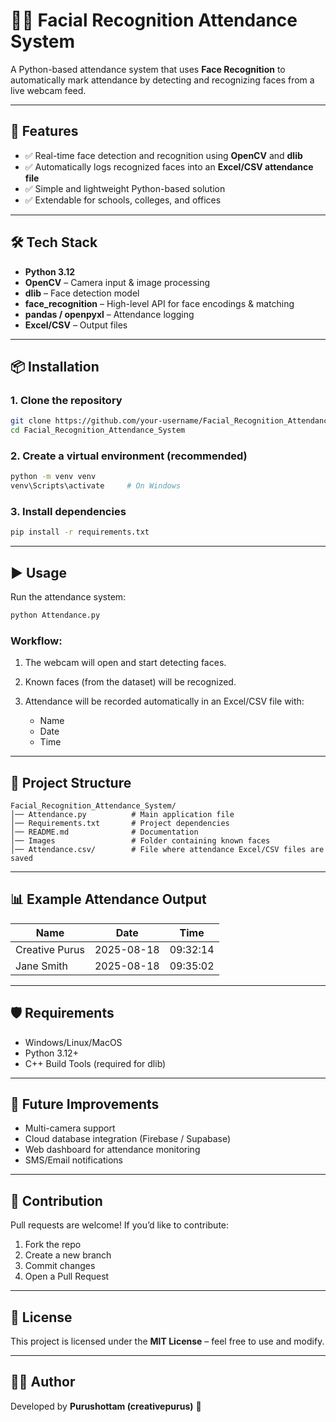 # 👨‍🎓 Facial Recognition Attendance System

A Python-based attendance system that uses **Face Recognition** to automatically mark attendance by detecting and recognizing faces from a live webcam feed.

---

## 🚀 Features
- ✅ Real-time face detection and recognition using **OpenCV** and **dlib**
- ✅ Automatically logs recognized faces into an **Excel/CSV attendance file**
- ✅ Simple and lightweight Python-based solution
- ✅ Extendable for schools, colleges, and offices

---

## 🛠️ Tech Stack
- **Python 3.12**
- **OpenCV** – Camera input & image processing
- **dlib** – Face detection model
- **face_recognition** – High-level API for face encodings & matching
- **pandas / openpyxl** – Attendance logging
- **Excel/CSV** – Output files

---

## 📦 Installation

### 1. Clone the repository
```bash
git clone https://github.com/your-username/Facial_Recognition_Attendance_System.git
cd Facial_Recognition_Attendance_System
````

### 2. Create a virtual environment (recommended)

```bash
python -m venv venv
venv\Scripts\activate     # On Windows
```

### 3. Install dependencies

```bash
pip install -r requirements.txt
```

---

## ▶️ Usage

Run the attendance system:

```bash
python Attendance.py
```

### Workflow:

1. The webcam will open and start detecting faces.
2. Known faces (from the dataset) will be recognized.
3. Attendance will be recorded automatically in an Excel/CSV file with:

   * Name
   * Date
   * Time

---

## 📂 Project Structure

```
Facial_Recognition_Attendance_System/
│── Attendance.py          # Main application file
│── Requirements.txt       # Project dependencies
│── README.md              # Documentation
│── Images                 # Folder containing known faces
│── Attendance.csv/        # File where attendance Excel/CSV files are saved
```

---

## 📊 Example Attendance Output

| Name       | Date       | Time     |
| ---------- | ---------- | -------- |
| Creative Purus   | 2025-08-18 | 09:32:14 |
| Jane Smith | 2025-08-18 | 09:35:02 |

---

## 🛡️ Requirements

* Windows/Linux/MacOS
* Python 3.12+
* C++ Build Tools (required for dlib)

---

## 🔮 Future Improvements

* Multi-camera support
* Cloud database integration (Firebase / Supabase)
* Web dashboard for attendance monitoring
* SMS/Email notifications

---

## 🙌 Contribution

Pull requests are welcome! If you’d like to contribute:

1. Fork the repo
2. Create a new branch
3. Commit changes
4. Open a Pull Request

---

## 📜 License

This project is licensed under the **MIT License** – feel free to use and modify.

---

## 👨‍💻 Author

Developed by **Purushottam (creativepurus)** 🚀